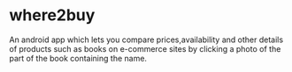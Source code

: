 # where2buy
An android app which lets you compare prices,availability and other details of products such as books on e-commerce sites by clicking a photo of the part of the book containing the name.
